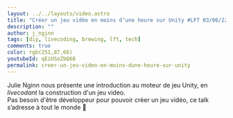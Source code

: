 ```yaml
---
layout: ../../layouts/video.astro
title: "Créer un jeu vidéo en moins d’une heure sur Unity #LFT 03/06/22"
description: ""
author: j_nginn
tags: [diy, livecoding, brewing, lft, tech]
comments: true
color: rgb(251,87,66)
youtubeId: qEiUSoZbQ68
permalink: creer-un-jeu-video-en-moins-dune-heure-sur-unity
---
```


Julie Nginn nous présente une introduction au moteur de jeu Unity, en *livecodant* la construction d'un jeu video.  
Pas besoin d'être développeur pour pouvoir créer un jeu vidéo, ce talk s’adresse à tout le monde 🙂